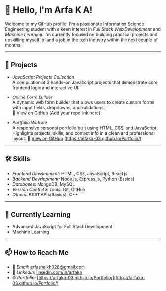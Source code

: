# 👋 Hello, I'm Arfa K A!

Welcome to my GitHub profile! I'm a passionate Information Science Engineering student with a keen interest in *Full Stack Web Development* and *Machine Learning*. I'm currently focused on building practical projects and upskilling myself to land a job in the tech industry within the next couple of months.

---

## 🚀 Projects

- *JavaScript Projects Collection*  
  A compilation of 3 hands-on JavaScript projects that demonstrate core frontend logic and interactive UI:
  

- *Online Form Builder*  
  A dynamic  web form builder that allows users to create custom forms with input fields, dropdowns, and validations.  
  🔗 [View on GitHub](#) (Add your repo link here)

- *Portfolio Website*  
  A responsive personal portfolio built using HTML, CSS, and JavaScript. Highlights projects, skills, and contact info in a clean and professional layout.
  🔗 [View on GitHub](#) (https://arfaka-03.github.io/Portfolio/)
---

## 🛠 Skills

- *Frontend Development:* HTML, CSS, JavaScript, React.js  
- *Backend Development:* Node.js, Express.js, Python (Basics)  
- *Databases:* MongoDB, MySQL  
- *Version Control & Tools:* Git, GitHub  
- *Others:* REST APIs(Basics), C++

---

## 🌱 Currently Learning

- Advanced JavaScript for Full Stack Development  
- Machine Learning
---

## 📫 How to Reach Me

- 📧 *Email:* [arfasheikh028@gmail.com](mailto:arfasheikh028@gmail.com)  
- 💼 *LinkedIn:* [linkedin.com/in/arfaka](https://www.linkedin.com/in/arfaka)  
- 🌐 *Portfolio:* [https://arfaka-03.github.io/Portfolio/](https://arfaka-03.github.io/Portfolio/)
